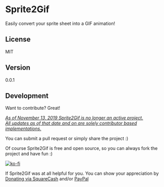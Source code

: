 Sprite2Gif
===================

Easily convert your sprite sheet into a GIF animation!

License
-------------

MIT

Version
-------------

0.0.1

Development
-------------

Want to contribute? Great!  

*<u>As of November 13, 2019 Sprite2Gif is no longer an active project.  
All updates as of that date and on are solely contributor based implementations.</u>*

You can submit a pull request or simply share the project :)

Of course Sprite2Gif is free and open source, so you can always fork the project and have fun :)

[![ko-fi](https://az743702.vo.msecnd.net/cdn/kofi2.png?v=0)](https://ko-fi.com/michaelsboost)

If Sprite2Gif was at all helpful for you. You can show your appreciation by [Donating via SquareCash](https://cash.me/$michaelsboost) and/or [PayPal](https://www.paypal.me/mikethedj4)
